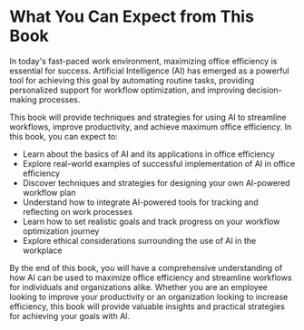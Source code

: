 What You Can Expect from This Book
================================================

In today's fast-paced work environment, maximizing office efficiency is essential for success. Artificial Intelligence (AI) has emerged as a powerful tool for achieving this goal by automating routine tasks, providing personalized support for workflow optimization, and improving decision-making processes.

This book will provide techniques and strategies for using AI to streamline workflows, improve productivity, and achieve maximum office efficiency. In this book, you can expect to:

* Learn about the basics of AI and its applications in office efficiency
* Explore real-world examples of successful implementation of AI in office efficiency
* Discover techniques and strategies for designing your own AI-powered workflow plan
* Understand how to integrate AI-powered tools for tracking and reflecting on work processes
* Learn how to set realistic goals and track progress on your workflow optimization journey
* Explore ethical considerations surrounding the use of AI in the workplace

By the end of this book, you will have a comprehensive understanding of how AI can be used to maximize office efficiency and streamline workflows for individuals and organizations alike. Whether you are an employee looking to improve your productivity or an organization looking to increase efficiency, this book will provide valuable insights and practical strategies for achieving your goals with AI.
